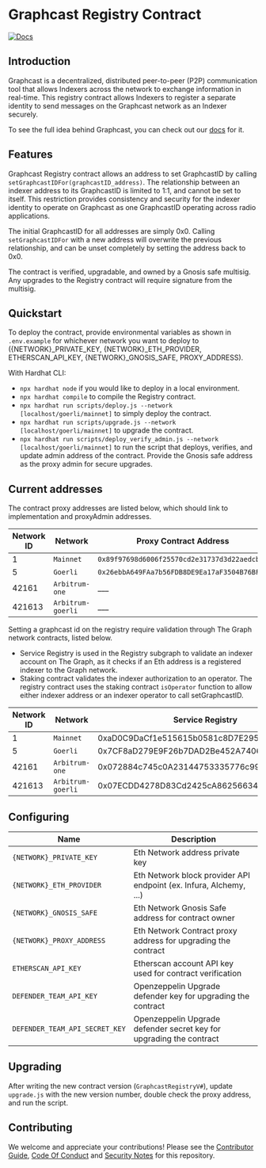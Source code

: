 # Graphcast Registry Contract

[![Docs](https://img.shields.io/badge/docs-latest-brightgreen.svg)](https://docs.graphops.xyz/graphcast/intro)

## Introduction

Graphcast is a decentralized, distributed peer-to-peer (P2P) communication tool that allows Indexers across the network to exchange information in real-time. This registry contract allows Indexers to register a separate identity to send messages on the Graphcast network as an Indexer securely. 

To see the full idea behind Graphcast, you can check out our [docs](https://docs.graphops.xyz/graphcast/intro) for it.

## Features

Graphcast Registry contract allows an address to set GraphcastID by calling `setGraphcastIDFor(graphcastID_address)`. The relationship between an indexer address to its GraphcastID is limited to 1:1, and cannot be set to itself. This restriction provides consistency and security for the indexer identity to operate on Graphcast as one GraphcastID operating across radio applications. 

The initial GraphcastID for all addresses are simply 0x0. Calling `setGraphcastIDFor` with a new address will overwrite the previous relationship, and can be unset completely by setting the address back to 0x0.

The contract is verified, upgradable, and owned by a Gnosis safe multisig. Any upgrades to the Registry contract will require signature from the multisig.

## Quickstart

To deploy the contract, provide environmental variables as shown in `.env.example` for whichever network you want to deploy to ({NETWORK}_PRIVATE_KEY, {NETWORK}_ETH_PROVIDER, ETHERSCAN_API_KEY, {NETWORK}_GNOSIS_SAFE, PROXY_ADDRESS). 

With Hardhat CLI:

- `npx hardhat node` if you would like to deploy in a local environment.
- `npx hardhat compile` to compile the Registry contract.
- `npx hardhat run scripts/deploy.js --network [localhost/goerli/mainnet]` to simply deploy the contract. 
- `npx hardhat run scripts/upgrade.js --network [localhost/goerli/mainnet]` to upgrade the contract. 
- `npx hardhat run scripts/deploy_verify_admin.js --network [localhost/goerli/mainnet]` to run the script that deploys, verifies, and update admin address of the contract. Provide the Gnosis safe address as the proxy admin for secure upgrades.

## Current addresses

The contract proxy addresses are listed below, which should link to implementation and proxyAdmin addresses.

| Network ID         | Network                           | Proxy Contract Address                                                               |
| --------- | ------------------------------ | ------------------------------------------------------------------------- |
| 1 | `Mainnet`          | `0x89f97698d6006f25570cd2e31737d3d22aedcbcf`             |
| 5 | `Goerli`           | `0x26ebbA649FAa7b56FDB8DE9Ea17aF3504B76BFA0`                                                |
| 42161 | `Arbitrum-one`           | ___                             |
| 421613 | `Arbitrum-goerli`         | ___                  |


Setting a graphcast id on the registry require validation through The Graph network contracts, listed below. 

- Service Registry is used in the Registry subgraph to validate an indexer account on The Graph, as it checks if an Eth address is a registered indexer to the Graph network.
- Staking contract validates the indexer authorization to an operator. The registry contract uses the staking contract `isOperator` function to allow either indexer address or an indexer operator to call setGraphcastID.

| Network ID         | Network                           | Service Registry                            |Staking contract                            |
| --------- | ------------------------------ | ------------------------------------------ | ------------------------------------------ |
| 1 | `Mainnet`          |    0xaD0C9DaCf1e515615b0581c8D7E295E296Ec26E6          | 0xF55041E37E12cD407ad00CE2910B8269B01263b9 |
| 5 | `Goerli`           | 0x7CF8aD279E9F26b7DAD2Be452A74068536C8231F |    0x35e3Cb6B317690d662160d5d02A5b364578F62c9 | 
| 42161 | `Arbitrum-one`           |      0x072884c745c0A23144753335776c99BE22588f8A                        | 0x00669A4CF01450B64E8A2A20E9b1FCB71E61eF03 |
| 421613 | `Arbitrum-goerli`         |    0x07ECDD4278D83Cd2425cA86256634f666b659e53               | 0xcd549d0C43d915aEB21d3a331dEaB9B7aF186D26 |


## Configuring

| Name                           | Description                                                               |
| ------------------------------ | ------------------------------------------------------------------------- |
| `{NETWORK}_PRIVATE_KEY`           | Eth Network address private key                                                |
| `{NETWORK}_ETH_PROVIDER`          | Eth Network block provider API endpoint (ex. Infura, Alchemy, ...)             |
| `{NETWORK}_GNOSIS_SAFE`           | Eth Network Gnosis Safe address for contract owner                             |
| `{NETWORK}_PROXY_ADDRESS`         | Eth Network Contract proxy address for upgrading the contract                  |
| `ETHERSCAN_API_KEY`            | Etherscan account API key used for contract verification                  |
| `DEFENDER_TEAM_API_KEY`        | Openzeppelin Upgrade defender key for upgrading the contract              |
| `DEFENDER_TEAM_API_SECRET_KEY` | Openzeppelin Upgrade defender secret key for upgrading the contract       |

## Upgrading

After writing the new contract version (`GraphcastRegistryV#`), update `upgrade.js` with the new version number, double check the proxy address, and run the script.

## Contributing

We welcome and appreciate your contributions! Please see the [Contributor Guide](/CONTRIBUTING.md), [Code Of Conduct](/CODE_OF_CONDUCT.md) and [Security Notes](/SECURITY.md) for this repository.
